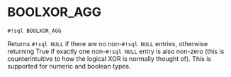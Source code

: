 # BOOLXOR_AGG

`#!sql BOOLXOR_AGG`

Returns `#!sql NULL` if there are no non-`#!sql NULL` entries, otherwise
returning True if exactly one non-`#!sql NULL` entry is also non-zero (this is
counterintuitive to how the logical XOR is normally thought of). This is
supported for numeric and boolean types.
